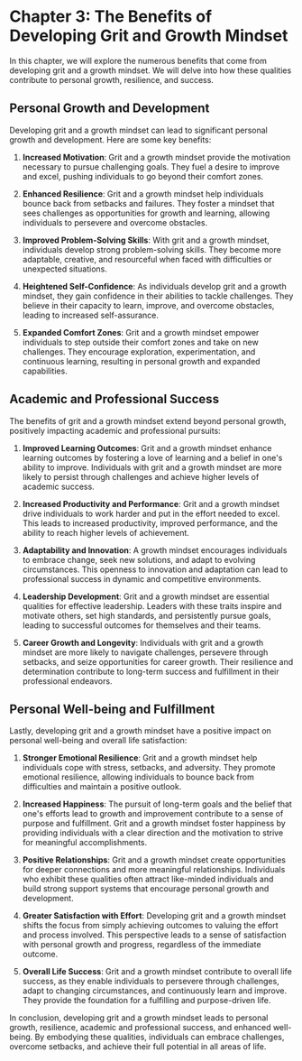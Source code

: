 Chapter 3: The Benefits of Developing Grit and Growth Mindset
=============================================================

In this chapter, we will explore the numerous benefits that come from developing grit and a growth mindset. We will delve into how these qualities contribute to personal growth, resilience, and success.

Personal Growth and Development
-------------------------------

Developing grit and a growth mindset can lead to significant personal growth and development. Here are some key benefits:

1. **Increased Motivation**: Grit and a growth mindset provide the motivation necessary to pursue challenging goals. They fuel a desire to improve and excel, pushing individuals to go beyond their comfort zones.

2. **Enhanced Resilience**: Grit and a growth mindset help individuals bounce back from setbacks and failures. They foster a mindset that sees challenges as opportunities for growth and learning, allowing individuals to persevere and overcome obstacles.

3. **Improved Problem-Solving Skills**: With grit and a growth mindset, individuals develop strong problem-solving skills. They become more adaptable, creative, and resourceful when faced with difficulties or unexpected situations.

4. **Heightened Self-Confidence**: As individuals develop grit and a growth mindset, they gain confidence in their abilities to tackle challenges. They believe in their capacity to learn, improve, and overcome obstacles, leading to increased self-assurance.

5. **Expanded Comfort Zones**: Grit and a growth mindset empower individuals to step outside their comfort zones and take on new challenges. They encourage exploration, experimentation, and continuous learning, resulting in personal growth and expanded capabilities.

Academic and Professional Success
---------------------------------

The benefits of grit and a growth mindset extend beyond personal growth, positively impacting academic and professional pursuits:

1. **Improved Learning Outcomes**: Grit and a growth mindset enhance learning outcomes by fostering a love of learning and a belief in one's ability to improve. Individuals with grit and a growth mindset are more likely to persist through challenges and achieve higher levels of academic success.

2. **Increased Productivity and Performance**: Grit and a growth mindset drive individuals to work harder and put in the effort needed to excel. This leads to increased productivity, improved performance, and the ability to reach higher levels of achievement.

3. **Adaptability and Innovation**: A growth mindset encourages individuals to embrace change, seek new solutions, and adapt to evolving circumstances. This openness to innovation and adaptation can lead to professional success in dynamic and competitive environments.

4. **Leadership Development**: Grit and a growth mindset are essential qualities for effective leadership. Leaders with these traits inspire and motivate others, set high standards, and persistently pursue goals, leading to successful outcomes for themselves and their teams.

5. **Career Growth and Longevity**: Individuals with grit and a growth mindset are more likely to navigate challenges, persevere through setbacks, and seize opportunities for career growth. Their resilience and determination contribute to long-term success and fulfillment in their professional endeavors.

Personal Well-being and Fulfillment
-----------------------------------

Lastly, developing grit and a growth mindset have a positive impact on personal well-being and overall life satisfaction:

1. **Stronger Emotional Resilience**: Grit and a growth mindset help individuals cope with stress, setbacks, and adversity. They promote emotional resilience, allowing individuals to bounce back from difficulties and maintain a positive outlook.

2. **Increased Happiness**: The pursuit of long-term goals and the belief that one's efforts lead to growth and improvement contribute to a sense of purpose and fulfillment. Grit and a growth mindset foster happiness by providing individuals with a clear direction and the motivation to strive for meaningful accomplishments.

3. **Positive Relationships**: Grit and a growth mindset create opportunities for deeper connections and more meaningful relationships. Individuals who exhibit these qualities often attract like-minded individuals and build strong support systems that encourage personal growth and development.

4. **Greater Satisfaction with Effort**: Developing grit and a growth mindset shifts the focus from simply achieving outcomes to valuing the effort and process involved. This perspective leads to a sense of satisfaction with personal growth and progress, regardless of the immediate outcome.

5. **Overall Life Success**: Grit and a growth mindset contribute to overall life success, as they enable individuals to persevere through challenges, adapt to changing circumstances, and continuously learn and improve. They provide the foundation for a fulfilling and purpose-driven life.

In conclusion, developing grit and a growth mindset leads to personal growth, resilience, academic and professional success, and enhanced well-being. By embodying these qualities, individuals can embrace challenges, overcome setbacks, and achieve their full potential in all areas of life.
